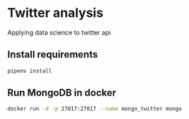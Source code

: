 # Twitter analysis
Applying data science to twitter api

## Install requirements

```bash
pipenv install
```
## Run MongoDB in docker

```bash
docker run -d -p 27017:27017 --name mongo_twitter mongo
```